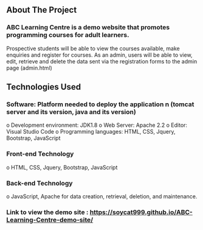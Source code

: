 ## About The Project

### ABC Learning Centre is a demo website that promotes programming courses for adult learners. 
Prospective students will be able to view the courses available, make enquiries and register for courses. 
As an admin, users will be able to view, edit, retrieve and delete the data sent via the registration forms to the admin page (admin.html)

## Technologies Used

### Software: Platform needed to deploy the application n (tomcat server and its version, java and its version)
o	Development environment: JDK1.8
o	Web Server: Apache 2.2
o	Editor: Visual Studio Code
o	Programming languages: HTML, CSS, Jquery, Bootstrap, JavaScript


### Front-end Technology
o	HTML, CSS, Jquery, Bootstrap, JavaScript

### Back-end Technology
o	JavaScript, Apache for data creation, retrieval, deletion, and maintenance.

### Link to view the demo site : https://soycat999.github.io/ABC-Learning-Centre-demo-site/
